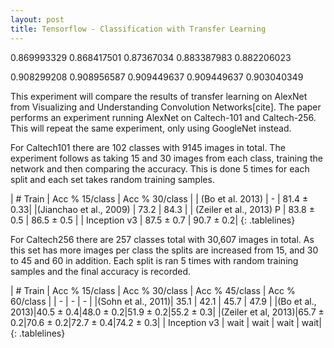 ```yaml
---
layout: post
title: Tensorflow - Classification with Transfer Learning
---
```

<style>
.tablelines table, .tablelines td, .tablelines th {
        border: 1px solid black;
        }
</style>

0.869993329
0.868417501
0.87367034
0.883387983
0.882206023

0.908299208
0.908956587
0.909449637
0.909449637
0.903040349



This experiment will compare the results of transfer learning on AlexNet from Visualizing and Understanding Convolution Networks[cite]. The paper performs an experiment running AlexNet on Caltech-101 and Caltech-256. This will repeat the same experiment, only using GoogleNet instead.

For Caltech101 there are 102 classes with 9145 images in total. The experiment follows as taking 15 and 30 images from each class, training the network and then comparing the accuracy. This is done 5 times for each split and each set takes random training samples.




| # Train | Acc % 15/class | Acc % 30/class |
| (Bo et al. 2013) | - | 81.4 ± 0.33|
|(Jianchao et al., 2009) | 73.2 | 84.3 |
| (Zeiler et al., 2013) P | 83.8 ± 0.5 | 86.5 ± 0.5 |
| Inception v3 | 87.5 ± 0.7 | 90.7 ± 0.2|
{: .tablelines}


For Caltech256 there are 257 classes total with 30,607 images in total. As this set has more images per class the splits are increased from 15, and 30 to 45 and 60 in addition. Each split is ran 5 times with random training samples and the final accuracy is recorded.

| # Train | Acc % 15/class | Acc % 30/class | Acc % 45/class | Acc % 60/class |
| - | - | - |
|(Sohn et al., 2011)| 35.1  |   42.1    |   45.7    |   47.9    |
|(Bo et al., 2013)|40.5 ± 0.4|48.0 ± 0.2|51.9 ± 0.2|55.2 ± 0.3|
|(Zeiler et al, 2013)|65.7 ± 0.2|70.6 ± 0.2|72.7 ± 0.4|74.2 ± 0.3|
| Inception v3 | wait | wait |  wait | wait|
{: .tablelines}
